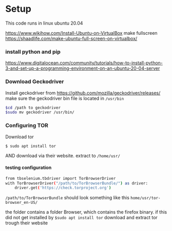 # Setup 
This code runs in linux ubuntu 20.04

https://www.wikihow.com/Install-Ubuntu-on-VirtualBox
make fullscreen
https://shaadlife.com/make-ubuntu-full-screen-on-virtualbox/


### install python and pip
https://www.digitalocean.com/community/tutorials/how-to-install-python-3-and-set-up-a-programming-environment-on-an-ubuntu-20-04-server


### Download Geckodriver
Install geckodriver from https://github.com/mozilla/geckodriver/releases/
make sure the geckodriver bin file is located in ```/usr/bin```
```bash
$cd /path to geckodriver
$sudo mv geckodriver /usr/bin/
```

### Configuring TOR

Download tor
```bash
$ sudo apt install tor
```
AND download via their website.
extract to ```/home/usr/```

#### testing configuration

```bash 
from tbselenium.tbdriver import TorBrowserDriver
with TorBrowserDriver("/path/to/TorBrowserBundle/") as driver:
    driver.get('https://check.torproject.org')
```
```/path/to/TorBrowserBundle``` should look something like this ```home/usr/tor-browser_en-US/```

the folder contains a folder Browser, which contains the firefox binary.
if this did not get installed by ```$sudo apt install tor``` download and extract tor trough their website
    




